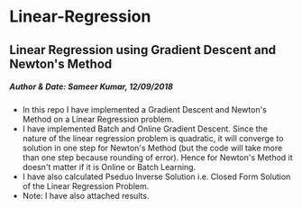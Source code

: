 # Linear-Regression
## Linear Regression using Gradient Descent and Newton's Method
##### Author & Date: Sameer Kumar, 12/09/2018
- In this repo I have implemented a Gradient Descent and Newton's Method on a Linear Regression problem.
- I have implemented Batch and Online Gradient Descent. Since the nature of the linear regression problem is quadratic, it will converge to solution in one step for Newton's Method (but the code will take more than one step because rounding of error). Hence for Newton's Method it doesn't matter if it is Online or Batch Learning.
- I have also calculated Pseduo Inverse Solution i.e. Closed Form Solution of the Linear Regression Problem.
- Note: I have also attached results.
